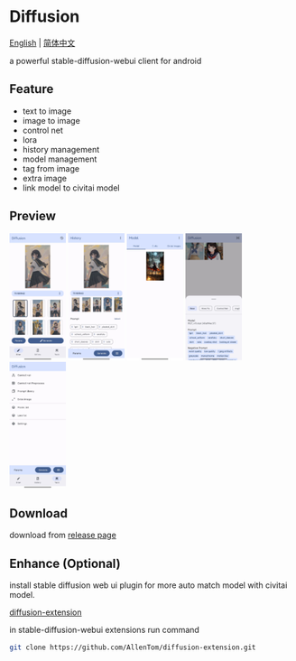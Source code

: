 # Diffusion
[English](#) | [简体中文](./README_zh_cn.md)


a powerful stable-diffusion-webui client for android

## Feature
- text to image
- image to image
- control net
- lora
- history management
- model management
- tag from image
- extra image
- link model to civitai model
## Preview
<p float="left">
  <img src="./assets/preview_draw.jpg" width="100" />
  <img src="./assets/preview_history.jpg" width="100" /> 
  <img src="./assets/preview_model.jpg" width="100" /> 
  <img src="./assets/preview_params.jpg" width="100" /> 
  <img src="./assets/preview_tools.jpg" width="100" /> 
</p>

## Download
download from [release page](https://github.com/AllenTom/diffusion-client/releases)

## Enhance (Optional)
install stable diffusion web ui plugin for more auto match model with civitai model.

[diffusion-extension](https://github.com/AllenTom/diffusion-extension.git)

in stable-diffusion-webui extensions run command

```bash
git clone https://github.com/AllenTom/diffusion-extension.git
```